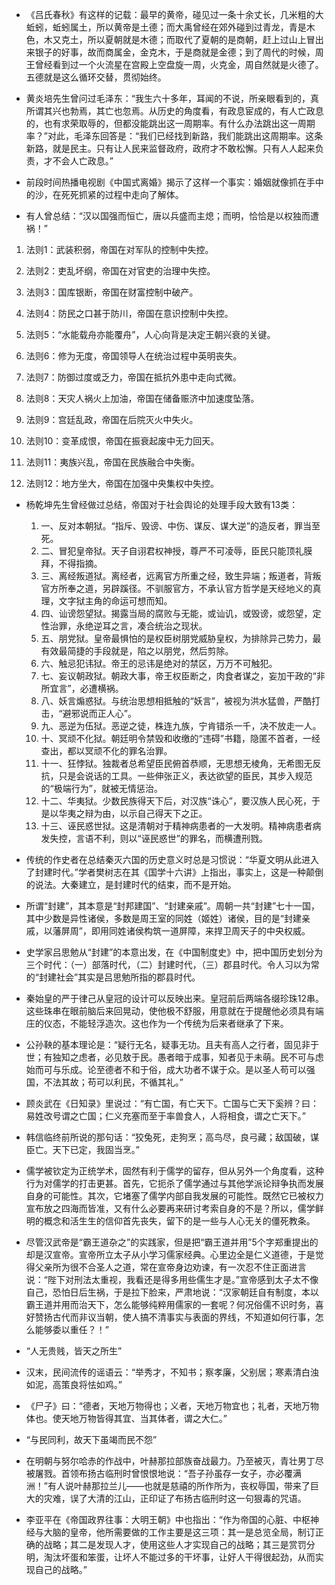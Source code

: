 - 《吕氏春秋》有这样的记载：最早的黄帝，碰见过一条十余丈长，几米粗的大蚯蚓，蚯蚓属土，所以黄帝是土德；而大禹曾经在郊外碰到过青龙，青是木色，木又克土，所以夏朝就是木德；而取代了夏朝的是商朝，赶上过山上冒出来银子的好事，故而商属金，金克木，于是商就是金德；到了周代的时候，周王曾经看到过一个火流星在宫殿上空盘旋一周，火克金，周自然就是火德了。五德就是这么循环交替，贯彻始终。 

- 黄炎培先生曾问过毛泽东：“我生六十多年，耳闻的不说，所亲眼看到的，真所谓其兴也勃焉，其亡也忽焉。从历史的角度看，有政息宦成的，有人亡政息的，也有求荣取辱的，但都没能跳出这一周期率。有什么办法跳出这一周期率？”对此，毛泽东回答是：“我们已经找到新路，我们能跳出这周期率。这条新路，就是民主。只有让人民来监督政府，政府才不敢松懈。只有人人起来负责，才不会人亡政息。” 

- 前段时间热播电视剧《中国式离婚》揭示了这样一个事实：婚姻就像抓在手中的沙，在死死抓紧的过程中走向了解体。 

- 有人曾总结：“汉以国强而恒亡，唐以兵盛而主熄；而明，恰恰是以权独而遭祸！” 

  

1. 法则1：武装积弱，帝国在对军队的控制中失控。

2. 法则2：吏乱坏纲，帝国在对官吏的治理中失控。

3. 法则3：国库银断，帝国在财富控制中破产。

4. 法则4：防民之口甚于防川，帝国在意识控制中失控。

5. 法则5：“水能载舟亦能覆舟”，人心向背是决定王朝兴衰的关键。

6. 法则6：修为无度，帝国领导人在统治过程中英明丧失。

7. 法则7：防御过度或乏力，帝国在抵抗外患中走向式微。

8. 法则8：天灾人祸火上加油，帝国在储备赈济中加速度坠落。

9. 法则9：宫廷乱政，帝国在后院灭火中失火。

10. 法则10：变革成恨，帝国在振衰起废中无力回天。

11. 法则11：夷族兴乱，帝国在民族融合中失衡。

12. 法则12：地方坐大，帝国在加强中央集权中失控。 

    

- 杨乾坤先生曾经做过总结，帝国对于社会舆论的处理手段大致有13类：
  1. 一、反对本朝狱。“指斥、毁谤、中伤、谋反、谋大逆”的造反者，罪当至死。
  2. 二、冒犯皇帝狱。天子自诩君权神授，尊严不可凌辱，臣民只能顶礼膜拜，不得指摘。
  3. 三、离经叛道狱。离经者，远离官方所重之经，致生异端；叛道者，背叛官方所奉之道，另辟蹊径。不驯服官方，不承认官方哲学是天经地义的真理，文字狱主角的命运可想而知。
  4. 四、讪谤怨望狱。揭露当局的腐败与无能，或讪讥，或毁谤，或怨望，定性治罪，永绝逆耳之言，凑合统治之现状。
  5. 五、朋党狱。皇帝最惧怕的是权臣树朋党威胁皇权，为排除异己势力，最有效最简捷的手段就是，陷之以朋党，然后剪除。
  6. 六、触忌犯讳狱。帝王的忌讳是绝对的禁区，万万不可触犯。
  7. 七、妄议朝政狱。朝政大事，帝王权臣断之，肉食者谋之，妄加干政的“非所宜言”，必遭横祸。
  8. 八、妖言煽惑狱。与统治思想相抵触的“妖言”，被视为洪水猛兽，严酷打击，“避邪说而正人心”。
  9. 九、恶逆为伍狱。恶逆之徒，株连九族，宁肯错杀一千，决不放走一人。
  10. 十、冥顽不化狱。朝廷明令禁毁和收缴的“违碍”书籍，隐匿不首者，一经查出，都以冥顽不化的罪名治罪。
  11. 十一、狂悖狱。独裁者总希望臣民俯首恭顺，无思想无棱角，无希图无反抗，只是会说话的工具。一些伸张正义，表达欲望的臣民，其步入规范的“极端行为”，就被无情惩治。
  12. 十二、华夷狱。少数民族得天下后，对汉族“诛心”，要汉族人民心死，于是以华夷之辩为由，以示自己得天下之正。
  13. 十三、诬民惑世狱。这是清朝对于精神病患者的一大发明。精神病患者病发失控，言语不利，则以“诬民惑世”的罪名，而横遭刑戮。 

- 传统的作史者在总结秦灭六国的历史意义时总是习惯说：“华夏文明从此进入了封建时代。”学者樊树志在其《国学十六讲》上指出，事实上，这是一种颠倒的说法。大秦建立，是封建时代的结束，而不是开始。 
- 所谓“封建”，其本意是“封邦建国”、“封建亲戚”。周朝一共“封建”七十一国，其中少数是异性诸侯，多数是周王室的同姓（姬姓）诸侯，目的是“封建亲戚，以藩屏周”，即用同姓诸侯构筑一道屏障，来捍卫周天子的中央权威。 
- 史学家吕思勉从“封建”的本意出发，在《中国制度史》中，把中国历史划分为三个时代：（一）部落时代，（二）封建时代，（三）郡县时代。令人习以为常的“封建社会”其实是吕思勉所指的郡县时代。 
- 秦始皇的严于律己从皇冠的设计可以反映出来。皇冠前后两端各缀珍珠12串。这些珠串在眼前脑后来回晃动，使他极不舒服，用意就在于提醒他必须具有端庄的仪态，不能轻浮造次。这也作为一个传统为后来者继承了下来。 
- 公孙鞅的基本理论是：“疑行无名，疑事无功。且夫有高人之行者，固见非于世；有独知之虑者，必见敖于民。愚者暗于成事，知者见于未萌。民不可与虑始而可与乐成。论至德者不和于俗，成大功者不谋于众。是以圣人苟可以强国，不法其故；苟可以利民，不循其礼。” 
- 顾炎武在《日知录》里说过：“有亡国，有亡天下。亡国与亡天下奚辨？曰：易姓改号谓之亡国；仁义充塞而至于率兽食人，人将相食，谓之亡天下。” 
- 韩信临终前所说的那句话：“狡兔死，走狗烹；高鸟尽，良弓藏；敌国破，谋臣亡。天下已定，我固当烹。” 
- 儒学被钦定为正统学术，固然有利于儒学的留存，但从另外一个角度看，这种行为对儒学的打击更甚。首先，它扼杀了儒学通过与其他学派论辩争执而发展自身的可能性。其次，它堵塞了儒学内部自我发展的可能性。既然它已被权力宣布放之四海而皆准，又有什么必要再来研讨考索自身的不是？所以，儒学鲜明的概念和活生生的信仰首先丧失，留下的是一些与人心无关的僵死教条。 
- 尽管汉武帝是“霸王道杂之”的实践家，但是把“霸王道并用”5个字郑重提出的却是汉宣帝。宣帝所立太子从小学习儒家经典。心里边全是仁义道德，于是觉得父亲所为很不合圣人之道，常在宣帝身边劝谏，有一次忍不住正面进言说：“陛下对刑法太重视，我看还是得多用些儒生才是。”宣帝感到太子太不像自己，恐怕日后生祸，于是拉下脸来，严肃地说：“汉家朝廷自有制度，本以霸王道并用而治天下，怎么能够纯粹用儒家的一套呢？何况俗儒不识时务，喜好赞扬古代而非议当朝，使人搞不清事实与表面的界线，不知道如何行事，怎么能够委以重任？！” 
- “人无贵贱，皆天之所生” 
- 汉末，民间流传的谣语云：“举秀才，不知书；察孝廉，父别居；寒素清白浊如泥，高策良将怯如鸡。” 
- 《尸子》曰：“德者，天地万物得也；义者，天地万物宜也；礼者，天地万物体也。使天地万物皆得其宜、当其体者，谓之大仁。” 
- “与民同利，故天下虽竭而民不怨” 
- 在明朝与努尔哈赤的作战中，叶赫那拉部族奋战最力。乃至被灭，青壮男丁尽被屠戮。首领布扬古临刑时曾恨恨地说：“吾子孙虽存一女子，亦必覆满洲！”有人说叶赫那拉兰儿——也就是慈禧的所作所为，丧权辱国，带来了巨大的灾难，误了大清的江山，正印证了布扬古临刑时这一句狠毒的咒语。 
- 李亚平在《帝国政界往事：大明王朝》中也指出：“作为帝国的心脏、中枢神经与大脑的皇帝，他所需要做的工作主要是这三项：其一是总览全局，制订正确的战略；其二是发现人才，使用这些人才实现自己的战略；其三是赏罚分明，淘汰坏蛋和笨蛋，让坏人不能过多的干坏事，让好人干得很起劲，从而实现自己的战略。”